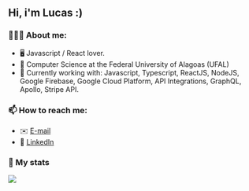 ## Hi, i'm Lucas :)

### 🙋🏽‍♂️ About me:
- 🖥️ Javascript / React lover.
- 📘 Computer Science at the Federal University of Alagoas (UFAL)
- 🔭 Currently working with: Javascript, Typescript, ReactJS, NodeJS, Google Firebase, Google Cloud Platform, API Integrations, GraphQL, Apollo, Stripe API.

### 📫 How to reach me:
-  ✉️ [E-mail](mailto:lucas.ol.tnr@gmail.com)
-  🔷 [LinkedIn](https://www.linkedin.com/in/lucas-ten%C3%B3rio-74502a1a1/)

### 📝 My stats
<a href="https://github.com/lucastnr">
  <img align="center" src="https://github-readme-stats.vercel.app/api/top-langs/?username=lucastnr" />
</a>
